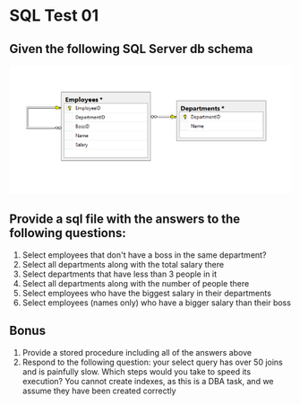 # SQL Test 01
## Given the following SQL Server db schema

![SQL Test 01 db schema](schema.png?raw=true)

## Provide a sql file with the answers to the following questions:

1. Select employees that don't have a boss in the same department?
2. Select all departments along with the total salary there
3. Select departments that have less than 3 people in it
4. Select all departments along with the number of people there
5. Select employees who have the biggest salary in their departments
6. Select employees (names only) who have a bigger salary than their boss

## Bonus
1. Provide a stored procedure including all of the answers above
2. Respond to the following question: your select query has over 50 joins and is painfully slow. Which steps would you take to speed its execution? You cannot create indexes, as this is a DBA task, and we assume they have been created correctly